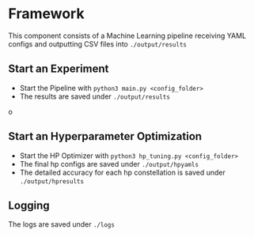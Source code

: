 # Framework

This component consists of a Machine Learning pipeline receiving YAML configs and outputting CSV files into ```./output/results```

## Start an Experiment

- Start the Pipeline with ```python3 main.py <config_folder>```
- The results are saved under ```./output/results```

o

## Start an Hyperparameter Optimization

- Start the HP Optimizer with ```python3 hp_tuning.py <config_folder>```
- The final hp configs are saved under ```./output/hpyamls```
- The detailed accuracy for each hp constellation is saved under ```./output/hpresults```

## Logging

The logs are saved under ```./logs```

